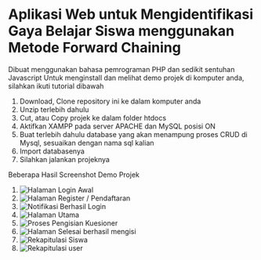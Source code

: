 # Aplikasi Web untuk Mengidentifikasi Gaya Belajar Siswa menggunakan Metode Forward Chaining 

Dibuat menggunakan bahasa pemrograman PHP dan sedikit sentuhan Javascript
Untuk menginstall dan melihat demo projek di komputer anda, silahkan ikuti tutorial dibawah
1. Download, Clone repository ini ke dalam komputer anda
2. Unzip terlebih dahulu
3. Cut, atau Copy projek ke dalam folder htdocs
4. Aktifkan XAMPP pada server APACHE dan MySQL posisi ON
5. Buat terlebih dahulu database yang akan menampung proses CRUD di Mysql, sesuaikan dengan nama sql kalian
6. Import databasenya
7. Silahkan jalankan projeknya

Beberapa Hasil Screenshot Demo Projek
1. ![Halaman Login Awal](https://github.com/user-attachments/assets/32b92292-31a7-47a0-a96a-9740cf41cf84)
2. ![Halaman Register / Pendaftaran](https://github.com/user-attachments/assets/c9160ced-05b0-49c0-8a53-b8e65afd9af3)
3. ![Notifikasi Berhasil Login](https://github.com/user-attachments/assets/7f7df395-ce25-4956-8c85-431a64127a0f)
4. ![Halaman Utama](https://github.com/user-attachments/assets/0a7268ef-cce0-4264-afb1-d687535889f9)
5. ![Proses Pengisian Kuesioner](https://github.com/user-attachments/assets/ece9ec42-cf6e-44e1-bc32-8b77005911d6)
6. ![Halaman Selesai berhasil mengisi](https://github.com/user-attachments/assets/e623ff66-4833-4c24-800c-c24b6e50ab92)
7. ![Rekapitulasi Siswa](https://github.com/user-attachments/assets/34b0593b-1fa1-4991-8599-a05dce50603a)
8. ![Rekapitulasi user](https://github.com/user-attachments/assets/72137b11-b829-4308-915c-6e43f9b4fbe6)







